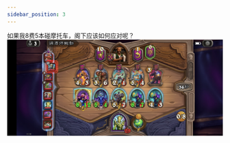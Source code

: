 ```yaml
---
sidebar_position: 3
---
```


如果我8费5本碰摩托车，阁下应该如何应对呢？  
![alt text](338bef716a2d2983b53e8bcfd5d0487a.jpg)